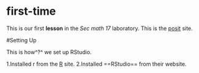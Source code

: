 # first-time
This is our first **lesson** in the *Sec math 17* laboratory.
This is the [posit](https://posit.co) site.

#Setting Up

This is how^?^ we set up RStudio.

1.Installed r from the [R](www.r-project.org) site.
2.Installed ==RStudio== from their website.